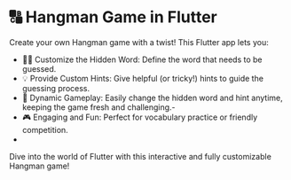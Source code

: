 
 
# 🔠 Hangman Game in Flutter

Create your own Hangman game with a twist! This Flutter app lets you:

- 🕵️‍♂️ Customize the Hidden Word: Define the word that needs to be guessed.
- 💡 Provide Custom Hints: Give helpful (or tricky!) hints to guide the guessing process.
- 🔄 Dynamic Gameplay: Easily change the hidden word and hint anytime, keeping the game fresh and challenging.- 
- 🎮 Engaging and Fun: Perfect for vocabulary practice or friendly competition.
- 
Dive into the world of Flutter with this interactive and fully customizable Hangman game!
